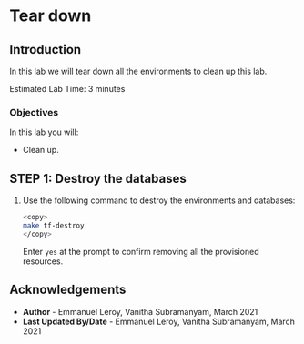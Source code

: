 # Tear down

## Introduction

In this lab we will tear down all the environments to clean up this lab.

Estimated Lab Time: 3 minutes

### Objectives

In this lab you will:

- Clean up.

## **STEP 1:** Destroy the databases

1. Use the following command to destroy the environments and databases:

    ```bash
    <copy>
    make tf-destroy
    </copy>
    ```

    Enter `yes` at the prompt to confirm removing all the provisioned resources.


## Acknowledgements

 - **Author** - Emmanuel Leroy, Vanitha Subramanyam, March 2021
 - **Last Updated By/Date** - Emmanuel Leroy, Vanitha Subramanyam, March 2021

